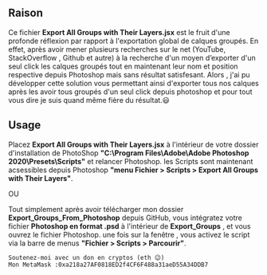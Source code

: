 ## Raison

Ce fichier **Export All Groups with Their Layers.jsx** est le fruit d'une profonde réflexion par rapport à l'exportation global de calques groupés. En effet, après avoir mener plusieurs recherches sur le net (YouTube, StackOverflow , Github et autre) à la recherche d'un moyen d’exporter d'un seul click les calques groupés tout en maintenant leur nom et position respective depuis Photoshop mais sans résultat satisfesant. Alors , j'ai pu développer cette solution vous permettant ainsi d'exporter tous nos calques après les avoir tous groupés d'un seul click depuis photoshop et pour tout vous dire je suis quand même fière du résultat.😃


## Usage

Placez **Export All Groups with Their Layers.jsx** à l'intérieur de votre dossier d'installation de PhotoShop **"C:\Program Files\Adobe\Adobe Photoshop 2020\Presets\Scripts\"** et  relancer Photoshop. les Scripts sont maintenant acsessibles depuis Photoshop **"menu Fichier > Scripts > Export All Groups with Their Layers"**.

OU

Tout simplement après avoir télécharger mon dossier **Export_Groups_From_Photoshop** depuis GitHub, vous intégratez votre fichier **Photoshop en format .psd** à l'intérieur de **Export_Groups**  , et vous ouvrez le fichier Photoshop. une fois sur la fenêtre , vous  activez le script via la barre de menus **"Fichier > Scripts > Parcourir"**.


    Soutenez-moi avec un don en cryptos (eth 😉) 
    Mon MetaMask :0xa218a27AF0818ED2f4CF6F488a31aeD55A34DDB7 